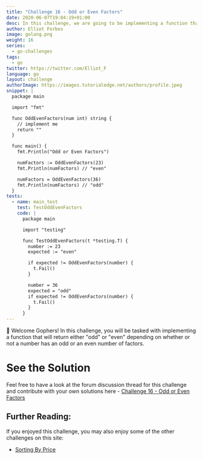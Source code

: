 ```yaml
---
title: "Challenge 16 - Odd or Even Factors"
date: 2020-06-07T19:04:19+01:00
desc: In this challenge, we are going to be implementing a function that will return either "odd" or "even" depending on the number of factors of a number.
author: Elliot Forbes
image: golang.png
weight: 16
series:
  - go-challenges
tags:
  - go
twitter: https://twitter.com/Elliot_F
language: go
layout: challenge
authorImage: https://images.tutorialedge.net/authors/profile.jpeg
snippet: |
  package main

  import "fmt"

  func OddEvenFactors(num int) string {
    // implement me
    return ""
  }

  func main() {
    fmt.Println("Odd or Even Factors")

    numFactors := OddEvenFactors(23)
    fmt.Println(numFactors) // "even"

    numFactors = OddEvenFactors(36)
    fmt.Println(numFactors) // "odd"
  }
tests:
  - name: main_test
    test: TestOddEvenFactors
    code: |
      package main

      import "testing"

      func TestOddEvenFactors(t *testing.T) {
        number := 23
        expected := "even"

        if expected != OddEvenFactors(number) {
          t.Fail()
        }

        number = 36
        expected = "odd"
        if expected != OddEvenFactors(number) {
          t.Fail()
        }
      }
---
```


👋 Welcome Gophers! In this challenge, you will be tasked with implementing a function that will return either "odd" or "even" depending on whether or not a number has an odd or an even number of factors.

# See the Solution

Feel free to have a look at the forum discussion thread for this challenge and contribute with your own solutions here - [Challenge 16 - Odd or Even Factors](https://discuss.tutorialedge.net/t/challenge-16-odd-or-even-factors/38) 

## Further Reading:

If you enjoyed this challenge, you may also enjoy some of the other challenges on this site:

* [Sorting By Price](/challenges/go/sort-by-price/)
